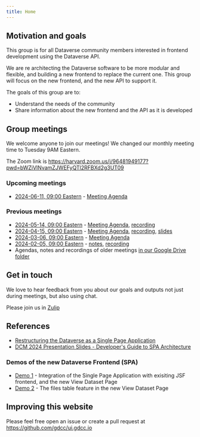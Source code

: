 ```yaml
---
title: Home
---
```


## Motivation and goals

This group is for all Dataverse community members interested in frontend development using the Dataverse API.

We are re architecting the Dataverse software to be more modular and flexible, and building a new frontend to replace the current one.
This group will focus on the new frontend, and the new API to support it.  

The goals of this group are to:
- Understand the needs of the community
- Share information about the new frontend and the API as it is developed


##  Group meetings

We welcome anyone to join our meetings! We changed our monthly meeting time to  Tuesday 9AM Eastern.

The Zoom link is <https://harvard.zoom.us/j/96481949177?pwd=bWZiVlNvamZJWEFyQTl2RFBXd2g3UT09>


### Upcoming meetings
- [2024-06-11, 09:00 Eastern](https://time.is/compare/0900_11_Jun_2024_in_Boston) - [Meeting Agenda](https://docs.google.com/document/d/1o3Yc4yghtLWAEqJAtPaYEyCFOF8v2ZF8s8nBEiytbnY/edit?usp=sharing)


### Previous meetings
- [2024-05-14, 09:00 Eastern](https://time.is/compare/0900_14_May_2024_in_Boston) - [Meeting Agenda](https://docs.google.com/document/d/1uyP684naukSucYSmnyOg8Mq54gF3VTV_ldeKxHVoZ1c/edit?usp=sharing), [recording](https://harvard.zoom.us/rec/share/fTibSBVdlO7RyYWaGF9OLeYcjl3yn6TTomoG_tF0CTJWOx8VRTw7vo4rJZaWw6Ee.-I86QN__p4rqG2p2)
- [2024-04-15, 09:00 Eastern](https://time.is/compare/0900_15_Apr_2024_in_Boston) - [Meeting Agenda](https://docs.google.com/document/d/1mt2lmjiqWCHIdhfnJ4bDGVLSO4r8CUV-DqRA8StIfAE/edit?usp=sharing), [recording](https://harvard.zoom.us/rec/share/ADr5f33FfcAFTMwQkxw3gy1Jxc9hr9VWYDr6vu6l-XQHG0C1ebaFah5h65js8FuR.Vnn-nM_7me_5a8Sy), [slides](https://drive.google.com/file/d/1sKpfvkAh73HzQT6CObmZJ93H6hvAgi_2/view?usp=drive_link)
- [2024-03-06, 09:00 Eastern](https://time.is/compare/0900_03_Mar_2024_in_Boston) -  [Meeting Agenda](https://docs.google.com/document/d/1eVUIliCmcUw4S6ihILE8AKRdyEZSi75bVCKtLav0ZKE/edit?usp=sharing)
- [2024-02-05, 09:00 Eastern](https://time.is/compare/0900_05_Feb_2024_in_Boston) - [notes](https://docs.google.com/document/d/1TjC_PUKy7j6GsRikUxx28I6lQ4WAkRpBJZXrxpvaO7A/edit?usp=sharing), [recording](https://harvard.zoom.us/rec/share/y_KpHwH8yq0fn1ny301W5D782pItG_s8DPoPidmo9NL5shme-BLcTSIEJsAIv4U.M4yHsAzl8F0Cb8y_)
- Agendas, notes and recordings of older meetings [in our Google Drive folder](https://drive.google.com/drive/folders/1AS8-MW1wncWH5zIdNPquBkLU8BM32MeR)



## Get in touch

We love to hear feedback from you about our goals and outputs not just during meetings, but also using chat.

Please join us in [Zulip](https://dataverse.zulipchat.com/#narrow/stream/410361-ui-dev) 

## References

- [Restructuring the Dataverse as a Single Page Application](https://docs.google.com/document/d/19pbENuYyHErEmblbFGQ47_uJpTfqVKbn9O0QftVqeeU/edit?usp=sharing)
- [DCM 2024 Presentation Slides - Developer's Guide to SPA Architecture](https://docs.google.com/presentation/d/1c7_O4yh58kDPblGFNT0W8DhHBR7aA6gxs3BMbSW1rlc/edit?usp=drive_link)

### Demos of the new Dataverse Frontend (SPA)
- [Demo 1]( https://drive.google.com/file/d/1T31O6VPsA2rmVeAVlt13W528xrgjJ9vj/view?usp=sharing) - Integration of the Single Page Application with exisiting JSF frontend, and the new View Dataset Page
- [Demo 2](https://drive.google.com/file/d/1uo3wJM4wlLpPouGM4zbxCAy2pCIjXfFn/view?usp=sharing) - The files table feature in the new View Dataset Page



## Improving this website

Please feel free open an issue or create a pull request at <https://github.com/gdcc/ui.gdcc.io>
